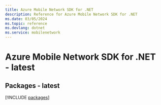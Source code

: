 ```yaml
---
title: Azure Mobile Network SDK for .NET
description: Reference for Azure Mobile Network SDK for .NET
ms.date: 03/05/2024
ms.topic: reference
ms.devlang: dotnet
ms.service: mobilenetwork
---
```

# Azure Mobile Network SDK for .NET - latest
## Packages - latest
[!INCLUDE [packages](mobile-network-index.md)]